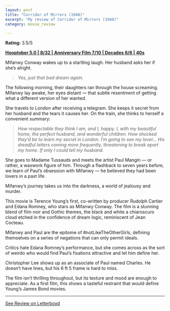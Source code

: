 ```yaml
---
layout: post
title: "Corridor of Mirrors (1948)"
excerpt: "My review of Corridor of Mirrors (1948)"
category: movie_review

---
```


**Rating:** 3.5/5

<b><a href="https://boxd.it/pRFMi/detail">Hooptober 5.0 | 8/32 | Anniversary Film 7/10 | Decades 6/6 | 40s</a></b>

Mifanwy Conway wakes up to a startling laugh. Her husband asks her if she’s alright.

<blockquote><i>Yes, just that bad dream again.</i></blockquote>

The following morning, their daughters ran through the house screaming. Mifanwy lay awake, her eyes distant — that subtle resentment of getting what a different version of her wanted.

She travels to London after receiving a telegram. She keeps it secret from her husband and the tears it causes her. On the train, she thinks to herself a convenient summary:

<blockquote><i>How respectable they think I am, and I, happy. I, with my beautiful home, the perfect husband, and wonderful children. How shocked they’d be to learn my secret in London. I’m going to see my lover… His dreadful letters coming more frequently, threatening to break apart my home. If only I could tell my husband.</i></blockquote>

She goes to Madame Tussauds and meets the artist Paul Mangin — or rather, a waxwork figure of him. Through a flashback to seven years before, we learn of Paul’s obsession with Mifanwy — he believed they had been lovers in a past life.

Mifanwy’s journey takes us into the darkness, a world of jealousy and murder.

This movie is Terence Young’s first, co-written by producer Rudolph Cartier and Edana Romney, who stars as Mifanwy Conway. The film is a stunning blend of film noir and Gothic themes, the black and white a chiaroscuro cloud etched in the confidence of dream logic, reminiscent of Jean Cocteau.

Mifanwy and Paul are the epitome of #notLikeTheOtherGirls, defining themselves on a series of negations that can only permit ideals.

Critics hate Edana Romney’s performance, but she comes across as the sort of weirdo who would find Paul’s fixations attractive and let him define her.

Christopher Lee shows up as an associate of Paul named Charles. He doesn’t have lines, but his 6 ft 5 frame is hard to miss.

The film isn’t thrilling throughout, but its texture and mood are enough to appreciate. As a first film, this shows a tasteful restraint that would define Young’s James Bond movies.

<hr>

[See Review on Letterboxd](https://boxd.it/6eU0Or)
